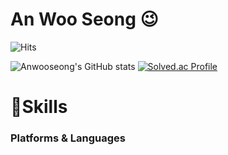 # An Woo Seong 😉

![Hits](https://hits.seeyoufarm.com/api/count/incr/badge.svg?url=https%3A%2F%2Fgithub.com%2FAnwooseong&count_bg=%23007A0F&title_bg=%2352AE3A&icon=&icon_color=%23E7E7E7&title=hits&edge_flat=false)

![Anwooseong's GitHub stats](https://github-readme-stats.vercel.app/api?username=Anwooseong&show_icons=true&theme=radical)
[![Solved.ac Profile](http://mazassumnida.wtf/api/v2/generate_badge?boj=ghi09194)](https://solved.ac/ghi09194/)
# 💪Skills
### Platforms & Languages
